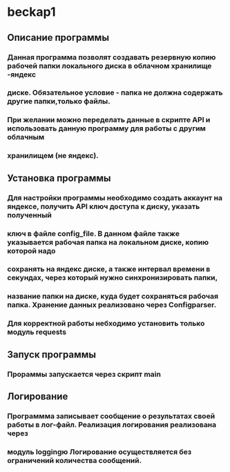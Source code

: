 # beckap1

## Описание программы

### Данная программа позволят создавать резервную копию рабочей папки локального диска в облачном хранилище -яндекс 
### диске. Обязательное условие - папка не должна содержать другие папки,только файлы.

### При желании можно переделать данные в скрипте API и использовать данную программу для работы с другим облачным 
### хранилищем (не яндекс).


## Установка программы

### Для настройки программы необходимо создать аккаунт на яндексе, получить API ключ доступа к диску, указать полученный 
### ключ в файле config_file. В данном файле также указывается рабочая папка на локальном диске, копию которой надо
### сохранять на яндекс диске, а также интервал времени в секундах, через который нужно синхронизировать папки, 
### название папки на диске, куда будет сохраняться рабочая папка. Хранение данных реализовано через Configparser.

### Для корректной работы небходимо установить только модуль requests


## Запуск программы

### Прораммы запускается через скрипт main


## Логирование
### Программма записывает сообщение о результатах своей работы в лог-файл. Реализация логирования реализована через 
### модуль loggingю Логирование осуществляется без ограничений количества сообщений.






 